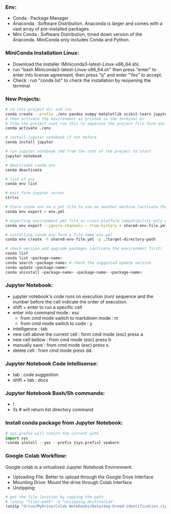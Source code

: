 ### Env:
- Conda : Package Manager
- Anaconda : Software Distribution. Anaconda is larger and comes with a vast array of pre-installed packages
- Mini Conda : Software Distribution, timed down version of the Anaconda. MiniConda only includes Conda and Python.

### MiniConda Installation Linux:
- Download the installer (Miniconda3-latest-Linux-x86_64.sh).
- run "bash Miniconda3-latest-Linux-x86_64.sh" then press "enter" to enter into license agreement, then press "q" and enter "Yes" to accept.
- Check : run "conda list" to check the installation by reopening the terminal
### New Projects:
```sh
# cd into project dir and run
conda create --prefix ./env pandas numpy matplotlib scikit-learn jupyter
# then activate the environment as printed in the terminal or 
# from the project root run this to separate the project file form env file, run pwd for current folder location
conda activate ./env

# install jupyter notebook if not before
conda install jupyter

# run jupyter notebook cmd from the root of the project to start
jupyter notebook

# deactivate conda env
conda deactivate

# list of env
conda env list

# exit form jupyter server
ctrl+c

# Store conda env on a yml file to use on another machine (activate the environment first)
conda env export > env.yml

# exporting environment yml file as cross-platform compatibility only with core packages (change the name and delete prefix from the exported yml file )
conda env export --ignore-channels --from-history > shared-env-file.yml

# installing conda env form a file name env.yml
conda env create -f shared-env-file.yml -p ./target-directory-path

# check version and upgrade packages (activate the environment first)
conda list
conda list <package-name>
conda search <package-name> # check the suggested update version
conda update <package-name>
conda uninstall <package-name> <package-name> <package-name>
```
### Jupyter Notebook:
- jupyter notebook's code runs on execution (run) sequence and the number before the cell indicate the order of execution.
- shift + enter to run a specific cell
- enter into command mode : esc
    - from cmd mode switch to markdown mode : m
    - from cmd mode switch to code : y
- intelligence : tab
- new cell above the current cell : form cmd mode (esc) press a
- new cell bellow : from cmd mode (esc) press b
- manually save : from cmd mode (esc) press s.
- delete cell : from cmd mode press dd.

### Jupyter Notebook Code Intellisense:
- tab : code suggestion
- shift + tab : docs
### Jupyter Notebook Bash/Sh commands:
- !<any command>
- !ls # will return list directory command
### Install conda package from Jupyter Notebook:
```py
# sys.prefix will return the current path
import sys
!conda install --yes --prefix {sys.prefix} seaborn
```
### Google Colab Workflow:
Google colab is a virtualized Jupyter Notebook Environment.
* Uploading File: Better to upload through the Google Drive Interface
* Mounting Drive: Mount the drive through Colab Interface 
* Unzipping:
```sh
# get the file location by copying the path 
# !unzip "files-path" -d "unzipping-destination"
!unzip "drive/MyDrive/Colab Notebooks/Data/dog-breed-identification.zip" -d "drive/MyDrive/Colab Notebooks/Data/model-dog-breed-identification/"
```